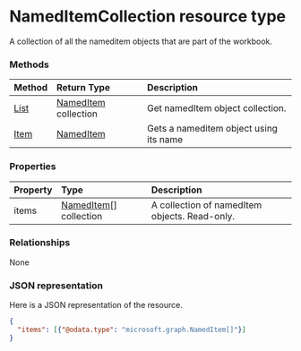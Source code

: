 # NamedItemCollection resource type

A collection of all the nameditem objects that are part of the workbook.


### Methods

| Method		   | Return Type	|Description|
|:---------------|:--------|:----------|
|[List](../api/nameditem_list.md) | [NamedItem](nameditem.md) collection |Get namedItem object collection. |
|[Item](../api/nameditemcollection_item.md)|[NamedItem](nameditem.md)|Gets a nameditem object using its name|

### Properties
| Property	   | Type	|Description|
|:---------------|:--------|:----------|
|items|[NamedItem[]](nameditem[].md) collection|A collection of namedItem objects. Read-only.|

### Relationships
None


### JSON representation

Here is a JSON representation of the resource.

<!-- {
  "blockType": "resource",
  "optionalProperties": [

  ],
  "@odata.type": "microsoft.graph.nameditemcollection"
}-->

```json
{
  "items": [{"@odata.type": "microsoft.graph.NamedItem[]"}]
}

```

<!-- uuid: 8fcb5dbc-d5aa-4681-8e31-b001d5168d79
2015-10-25 14:57:30 UTC -->
<!-- {
  "type": "#page.annotation",
  "description": "NamedItemCollection resource",
  "keywords": "",
  "section": "documentation",
  "tocPath": ""
}-->
